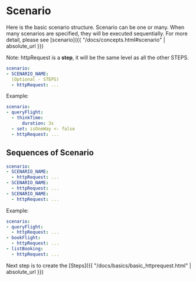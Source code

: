 # Scenario

Here is the basic scenario structure.  Scenario can be one or many.  When many scenarios are specified, they will be executed sequentially.  For more detail, please see [scenario]({{ "/docs/concepts.html#scenario" | absolute_url }})

Note: httpRequest is a **step**, it will be the same level as all the other STEPS.

```yaml
scenario:
- SCENARIO_NAME:
  (Optional - STEPS)
  - httpRequest: ...
```

Example: 

```yaml
scenario:
- queryFlight:
  - thinkTime:
      duration: 3s
  - set: isOneWay <- false
  - httpRequest: ...
```

## Sequences of Scenario

```yaml
scenario:
- SCENARIO_NAME:
  - httpRequest: ...
- SCENARIO_NAME:
  - httpRequest: ...
- SCENARIO_NAME:
  - httpRequest: ...
```

Example: 

```yaml
scenario:
- queryFlight:
  - httpRequest: ...
- bookFlight:
  - httpRequest: ...
- listBooking:
  - httpRequest: ...
```

Next step is to create the [Steps]({{ "/docs/basics/basic_httprequest.html" | absolute_url }})

